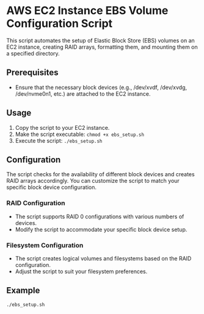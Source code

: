 # AWS EC2 Instance EBS Volume Configuration Script

This script automates the setup of Elastic Block Store (EBS) volumes on an EC2 instance, creating RAID arrays, formatting them, and mounting them on a specified directory.

## Prerequisites

- Ensure that the necessary block devices (e.g., /dev/xvdf, /dev/xvdg, /dev/nvme0n1, etc.) are attached to the EC2 instance.

## Usage

1. Copy the script to your EC2 instance.
2. Make the script executable: `chmod +x ebs_setup.sh`
3. Execute the script: `./ebs_setup.sh`

## Configuration

The script checks for the availability of different block devices and creates RAID arrays accordingly. You can customize the script to match your specific block device configuration.

### RAID Configuration

- The script supports RAID 0 configurations with various numbers of devices.
- Modify the script to accommodate your specific block device setup.

### Filesystem Configuration

- The script creates logical volumes and filesystems based on the RAID configuration.
- Adjust the script to suit your filesystem preferences.

## Example

```bash
./ebs_setup.sh
```
